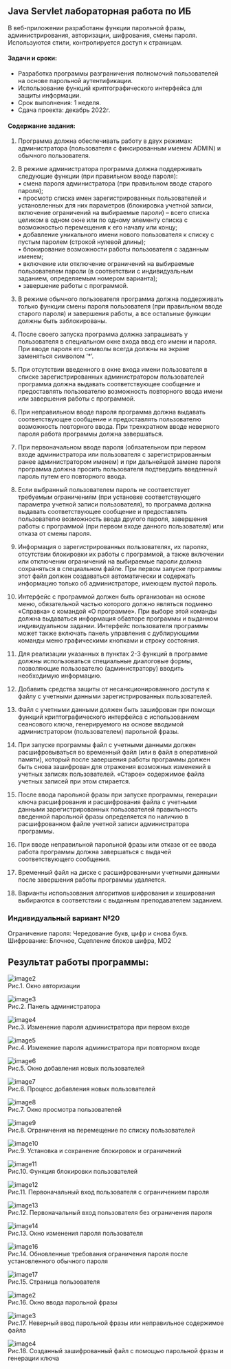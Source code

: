 ## Java Servlet лабораторная работа по ИБ

В веб-приложении разработаны функции парольной фразы, администрирования, авторизации, шифрования, смены пароля. Используются стили, контролируется доступ к страницам. <br />

#### Задачи и сроки: 
- Разработка программы разграничения полномочий пользователей на основе парольной аутентификации.
- Использование функций криптографического интерфейса для защиты информации.
- Срок выполнения: 1 неделя.
- Сдача проекта: декабрь 2022г.

#### Содержание задания:
1. Программа должна обеспечивать работу в двух режимах: администратора
(пользователя с фиксированным именем ADMIN) и обычного пользователя.

2. В режиме администратора программа должна поддерживать следующие функции (при правильном вводе пароля): <br />
•	смена пароля администратора (при правильном вводе старого пароля); <br />
•	просмотр списка имен зарегистрированных пользователей и установленных для них параметров (блокировка учетной записи, включение ограничений на выбираемые пароли) – всего списка целиком в одном окне или по одному элементу списка с возможностью перемещения к его началу или концу; <br />
•	добавление уникального имени нового пользователя к списку с пустым паролем (строкой нулевой длины); <br />
•	блокирование возможности работы пользователя с заданным именем; <br />
•	включение или отключение ограничений на выбираемые пользователем пароли (в соответствии с индивидуальным заданием, определяемым номером варианта); <br />
•	завершение работы с программой. <br />

3. В режиме обычного пользователя программа должна поддерживать только
функции смены пароля пользователя (при правильном вводе старого пароля) и
завершения работы, а все остальные функции должны быть заблокированы.

4. После своего запуска программа должна запрашивать у пользователя в
специальном окне входа ввод его имени и пароля. При вводе пароля его
символы всегда должны на экране заменяться символом ‘*’.

5. При отсутствии введенного в окне входа имени пользователя в списке
зарегистрированных администратором пользователей программа должна
выдавать соответствующее сообщение и предоставлять пользователю
возможность повторного ввода имени или завершения работы с программой.

6. При неправильном вводе пароля программа должна выдавать
соответствующее сообщение и предоставлять пользователю возможность
повторного ввода. При трехкратном вводе неверного пароля работа программы
должна завершаться.

7. При первоначальном вводе пароля (обязательном при первом входе
администратора или пользователя с зарегистрированным ранее
администратором именем) и при дальнейшей замене пароля программа должна
просить пользователя подтвердить введенный пароль путем его повторного
ввода.

8. Если выбранный пользователем пароль не соответствует требуемым
ограничениям (при установке соответствующего параметра учетной записи
пользователя), то программа должна выдавать соответствующее сообщение и
предоставлять пользователю возможность ввода другого пароля, завершения
работы с программой (при первом входе данного пользователя) или отказа от
смены пароля.

9. Информация о зарегистрированных пользователях, их паролях, отсутствии
блокировки их работы с программой, а также включении или отключении
ограничений на выбираемые пароли должна сохраняться в специальном файле.
При первом запуске программы этот файл должен создаваться автоматически и
содержать информацию только об администраторе, имеющем пустой пароль.

10. Интерфейс с программой должен быть организован на основе меню,
обязательной частью которого должно являться подменю «Справка» с командой «О программе». При выборе этой команды должна выдаваться информация обавторе программы и выданном индивидуальном задании. Интерфейс пользователя программы может также включать панель управления с дублирующими команды меню графическими кнопками и строку состояния.

11. Для реализации указанных в пунктах 2-3 функций в программе должны
использоваться специальные диалоговые формы, позволяющие пользователю
(администратору) вводить необходимую информацию.

12.	Добавить средства защиты от несанкционированного доступа к файлу с учетными данными зарегистрированных пользователей.

13.	Файл с учетными данными должен быть зашифрован при помощи функций криптографического интерфейса с использованием сеансового ключа, генерируемого на основе вводимой администратором (пользователем) парольной фразы.

14. При запуске программы файл с учетными данными должен расшифровываться во временный файл (или в файл в оперативной памяти), который после завершения работы программы должен быть снова зашифрован для отражения возможных изменений в учетных записях пользователей. «Старое» содержимое файла учетных записей при этом стирается.

15. После ввода парольной фразы при запуске программы, генерации ключа расшифрования и расшифрования файла с учетными данными зарегистрированных пользователей правильность введенной парольной фразы определяется по наличию в расшифрованном файле учетной записи администратора программы.

16. При вводе неправильной парольной фразы или отказе от ее ввода работа программы должна завершаться с выдачей соответствующего сообщения.

17. Временный файл на диске с расшифрованными учетными данными после завершения работы программы удаляется.

18. Варианты использования алгоритмов шифрования и хеширования выбираются в соответствии с выданным преподавателем заданием.


### Индивидуальный вариант №20 <br />
Ограничение пароля: Чередование букв, цифр и снова букв. <br />
Шифрование: Блочное,	Сцепление блоков шифра,	MD2 <br />



 
## Результат работы программы:

![image2](https://github.com/Duletun/servlet_Test/assets/76465730/bdb2d01a-f904-4e5d-9ffa-36c280549c54) <br />
Рис.1. Окно авторизации <br />


![image3](https://github.com/Duletun/servlet_Test/assets/76465730/4d6da4f5-5198-4ebb-a9e1-af2748317325) <br />
Рис.2. Панель администратора<br />


![image4](https://github.com/Duletun/servlet_Test/assets/76465730/5535fac5-0358-4e14-927b-f437660c20a9) <br />
Рис.3. Изменение пароля администратора при первом входе <br />


![image5](https://github.com/Duletun/servlet_Test/assets/76465730/4ce295e2-7e1a-4e39-9e99-c0cfdf34ef9b) <br />
Рис.4. Изменение пароля администратора при повторном входе <br />


![image6](https://github.com/Duletun/servlet_Test/assets/76465730/9684f9e6-f960-424d-a17a-2e10a1aeb054) <br />
Рис.5. Окно добавления новых пользователей <br />


![image7](https://github.com/Duletun/servlet_Test/assets/76465730/5805a036-77fc-421c-a48c-a06a1805cd4a) <br />
Рис.6. Процесс добавления новых пользователей <br />


![image8](https://github.com/Duletun/servlet_Test/assets/76465730/ebf9a124-197d-4c4c-b48d-f125b818f2db) <br />
Рис.7. Окно просмотра пользователей <br />


![image9](https://github.com/Duletun/servlet_Test/assets/76465730/26c5de2c-a7cc-4371-b631-e5cb927c3c05) <br />
Рис.8. Ограничения на перемещение по списку пользователей <br />


![image10](https://github.com/Duletun/servlet_Test/assets/76465730/fef8921c-8efe-433d-bb14-f9c94824f093) <br />
Рис.9. Установка и сохранение блокировок и ограничений <br />


![image11](https://github.com/Duletun/servlet_Test/assets/76465730/5b9f4c48-9230-4ef5-b312-475067e389ba) <br />
Рис.10. Функция блокировки пользователей <br />


![image12](https://github.com/Duletun/servlet_Test/assets/76465730/55cd83fe-cd46-4dbf-a05b-419bf456abc4) <br />
Рис.11. Первоначальный вход пользователя с ограничением пароля <br />


![image13](https://github.com/Duletun/servlet_Test/assets/76465730/90f54985-2853-4547-a1e8-db823c59e26d) <br />
Рис.12. Первоначальный вход пользователя без ограничения пароля <br />


![image14](https://github.com/Duletun/servlet_Test/assets/76465730/3f14328a-066a-447a-8389-e787e15fda54) <br />
Рис.13. Окно изменения пароля пользователя <br />


![image16](https://github.com/Duletun/servlet_Test/assets/76465730/d2f2054b-4bbd-4dd9-ac9e-a09a2e782d0a) <br />
Рис.14. Обновленные требования ограничения пароля после установленного обычного пароля <br />


![image17](https://github.com/Duletun/servlet_Test/assets/76465730/c7768097-1165-4f34-bbda-0dffc290e587) <br />
Рис.15. Страница пользователя <br />


![image2](https://github.com/Duletun/servlet_Test/assets/76465730/7b40a582-6e66-4b55-b17d-8c691c97f255) <br />
Рис.16. Окно ввода парольной фразы <br />


![image3](https://github.com/Duletun/servlet_Test/assets/76465730/b9bbd34a-3183-42eb-86e9-200c64dcf2bf) <br />
Рис.17. Неверный ввод парольной фразы или неправильное содержимое файла <br />


![image4](https://github.com/Duletun/servlet_Test/assets/76465730/59a3cdb2-5b3e-4893-89e8-ea7b9d516023) <br />
Рис.18. Созданный зашифрованный файл с помощью парольной фразы и генерации ключа <br />



